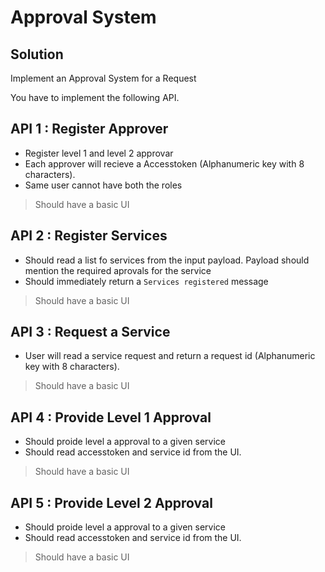 # Approval System

## Solution

Implement an Approval System for a Request

You have to implement the following API.

## API 1 : Register Approver
 * Register level 1 and level 2 approvar
 * Each approver will recieve a Accesstoken (Alphanumeric key with 8 characters).
 * Same user cannot have both the roles
  > Should have a basic UI

## API 2 : Register Services
 * Should read a list fo services from the input payload. Payload should mention the required aprovals for the service
 * Should immediately return a `Services registered` message
 > Should have a basic UI

## API 3 : Request  a Service
 * User will read a service request and return a request id (Alphanumeric key with 8 characters).
 > Should have a basic UI

## API 4 : Provide Level 1 Approval
 * Should proide level a approval to a given service
 * Should read accesstoken and service id from the UI.
 > Should have a basic UI
   
## API 5 : Provide Level 2 Approval 
 * Should proide level a approval to a given service
 * Should read accesstoken and service id from the UI.
 > Should have a basic UI
